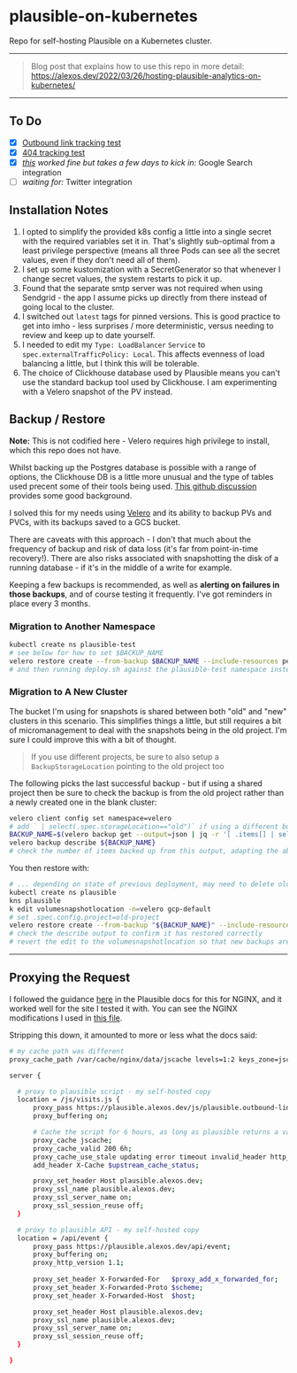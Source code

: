 # plausible-on-kubernetes

Repo for self-hosting Plausible on a Kubernetes cluster.

---

> Blog post that explains how to use this repo in more detail: https://alexos.dev/2022/03/26/hosting-plausible-analytics-on-kubernetes/

---

## To Do

- [x] [Outbound link tracking test](https://plausible.io/docs/outbound-link-click-tracking)
- [x] [404 tracking test](https://plausible.io/docs/404-error-pages-tracking)
- [x] _[this](https://plausible.io/docs/google-search-console-integration) worked fine but takes a few days to kick in:_ Google Search integration
- [ ] _waiting for:_ Twitter integration

## Installation Notes

1. I opted to simplify the provided k8s config a little into a single secret with the required variables set it in. That's slightly sub-optimal from a least privilege perspective (means all three Pods can see all the secret values, even if they don't need all of them).
2. I set up some kustomization with a SecretGenerator so that whenever I change secret values, the system restarts to pick it up.
3. Found that the separate smtp server was not required when using Sendgrid - the app I assume picks up directly from there instead of going local to the cluster.
4. I switched out `latest` tags for pinned versions. This is good practice to get into imho - less surprises / more deterministic, versus needing to review and keep up to date yourself.
5. I needed to edit my `Type: LoadBalancer` `Service` to `spec.externalTrafficPolicy: Local`. This affects evenness of load balancing a little, but I think this will be tolerable.
6. The choice of Clickhouse database used by Plausible means you can't use the standard backup tool used by Clickhouse. I am experimenting with a Velero snapshot of the PV instead.

## Backup / Restore

**Note:** This is not codified here - Velero requires high privilege to install, which this repo does not have.

Whilst backing up the Postgres database is possible with a range of options, the Clickhouse DB is a little more unusual and the type of tables used precent some of their tools being used. [This github discussion](https://github.com/plausible/analytics/discussions/1226)  provides some good background.

I solved this for my needs using [Velero](https://velero.io/) and its ability to backup PVs and PVCs, with its backups saved to a GCS bucket.

There are caveats with this approach - I don't that much about the frequency of backup and risk of data loss (it's far from point-in-time recovery!). There are also risks associated with snapshotting the disk of a running database - if it's in the middle of a write for example.

Keeping a few backups is recommended, as well as **alerting on failures in those backups**, and of course testing it frequently. I've got reminders in place every 3 months.

### Migration to Another Namespace

```bash
kubectl create ns plausible-test
# see below for how to set $BACKUP_NAME
velero restore create --from-backup $BACKUP_NAME --include-resources persistentvolumeclaims,persistentvolumes --include-namespaces=plausible --namespace-mappings plausible:plausible-test --restore-volumes=true
# and then running deploy.sh against the plausible-test namespace instead
```

### Migration to A New Cluster

The bucket I'm using for snapshots is shared between both "old" and "new" clusters in this scenario. This simplifies things a little, but still requires a bit of micromanagement to deal with the snapshots being in the old project. I'm sure I could improve this with a bit of thought.

> If you use different projects, be sure to also setup a `BackupStorageLocation` pointing to the old project too

The following picks the last successful backup - but if using a shared project then be sure to check the backup is from the old project rather than a newly created one in the blank cluster:

```bash
velero client config set namespace=velero
# add ` | select(.spec.storageLocation=="old")` if using a different bucket between clusters
BACKUP_NAME=$(velero backup get --output=json | jq -r '[ .items[] | select(.status.phase=="Completed") | {"name": .metadata.name, "startTimestamp": (.status.startTimestamp | fromdateiso8601)} ]| sort_by(.startTimestamp)[-1].name')
velero backup describe ${BACKUP_NAME}
# check the number of items backed up from this output, adapting the above to the next snapshot back if it's 0
```

You then restore with:

```bash
# ... depending on state of previous deployment, may need to delete old PVs first
kubectl create ns plausible
kns plausible
k edit volumesnapshotlocation -n=velero gcp-default
# set .spec.config.project=old-project
velero restore create --from-backup "${BACKUP_NAME}" --include-resources persistentvolumeclaims,persistentvolumes --include-namespaces=plausible --restore-volumes=true
# check the describe output to confirm it has restored correctly
# revert the edit to the volumesnapshotlocation so that new backups are in the new project
```

---

## Proxying the Request

I followed the guidance [here](https://plausible.io/docs/proxy/guides/nginx) in the Plausible docs for this for NGINX, and it worked well for the site I tested it with. You can see the NGINX modifications I used in [this file](https://gitlab.com/alexos-dev/moss-work/-/blob/master/config/default.conf).

Stripping this down, it amounted to more or less what the docs said:

```sh
# my cache path was different
proxy_cache_path /var/cache/nginx/data/jscache levels=1:2 keys_zone=jscache:100m inactive=30d  use_temp_path=off max_size=100m;

server {

  # proxy to plausible script - my self-hosted copy
  location = /js/visits.js {
      proxy_pass https://plausible.alexos.dev/js/plausible.outbound-links.js;
      proxy_buffering on;

      # Cache the script for 6 hours, as long as plausible returns a valid response
      proxy_cache jscache;
      proxy_cache_valid 200 6h;
      proxy_cache_use_stale updating error timeout invalid_header http_500;
      add_header X-Cache $upstream_cache_status;

      proxy_set_header Host plausible.alexos.dev;
      proxy_ssl_name plausible.alexos.dev;
      proxy_ssl_server_name on;
      proxy_ssl_session_reuse off;
  }

  # proxy to plausible API - my self-hosted copy
  location = /api/event {
      proxy_pass https://plausible.alexos.dev/api/event;
      proxy_buffering on;
      proxy_http_version 1.1;
      
      proxy_set_header X-Forwarded-For   $proxy_add_x_forwarded_for;
      proxy_set_header X-Forwarded-Proto $scheme;
      proxy_set_header X-Forwarded-Host  $host;

      proxy_set_header Host plausible.alexos.dev;
      proxy_ssl_name plausible.alexos.dev;
      proxy_ssl_server_name on;
      proxy_ssl_session_reuse off;
  }

}
```
